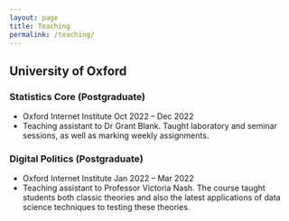 ```yaml
---
layout: page
title: Teaching
permalink: /teaching/
---
```


## University of Oxford

### Statistics Core (Postgraduate) <br>
- Oxford Internet Institute Oct 2022 – Dec 2022<br>
- Teaching assistant to Dr Grant Blank. Taught laboratory and seminar sessions, as well as marking weekly assignments.<br>

### Digital Politics (Postgraduate)<br>
- Oxford Internet Institute Jan 2022 – Mar 2022<br>
- Teaching assistant to Professor Victoria Nash. The course taught students both classic theories and also the latest applications of data science techniques to testing these theories.
